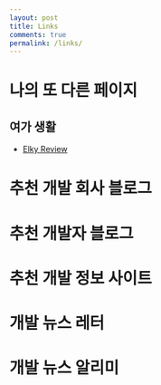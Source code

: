 ```yaml
---
layout: post
title: Links
comments: true
permalink: /links/
---
```


# 나의 또 다른 페이지

## 여가 생활
* [Elky Review](https://elky84.github.io/review)

# 추천 개발 회사 블로그

# 추천 개발자 블로그

# 추천 개발 정보 사이트

# 개발 뉴스 레터

# 개발 뉴스 알리미

